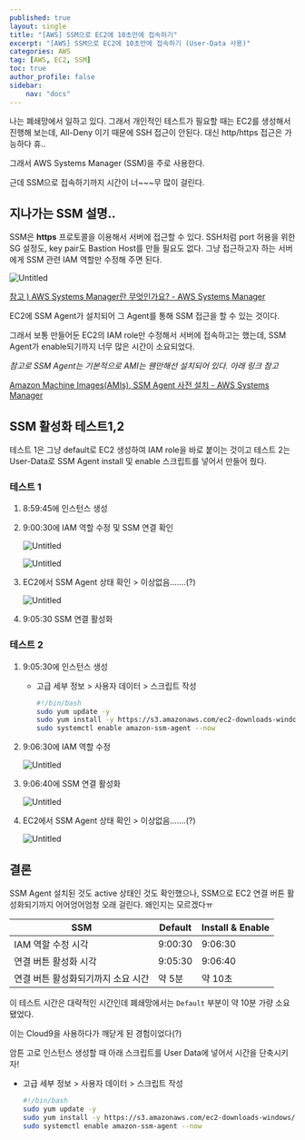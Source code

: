 ```yaml
---
published: true
layout: single
title: "[AWS] SSM으로 EC2에 10초만에 접속하기"
excerpt: "[AWS] SSM으로 EC2에 10초만에 접속하기 (User-Data 사용)"
categories: AWS
tag: [AWS, EC2, SSM]
toc: true
author_profile: false
sidebar:
    nav: "docs"
---
```


나는 폐쇄망에서 일하고 있다. 그래서 개인적인 테스트가 필요할 때는 EC2를 생성해서 진행해 보는데, All-Deny 이기 때문에 SSH 접근이 안된다. 대신 http/https 접근은 가능하다 휴..

그래서 AWS Systems Manager (SSM)을 주로 사용한다.

근데 SSM으로 접속하기까지 시간이 너~~~무 많이 걸린다.

## 지나가는 SSM 설명..

SSM은 **https** 프로토콜을 이용해서 서버에 접근할 수 있다. SSH처럼 port 허용을 위한 SG 설정도, key pair도 Bastion Host를 만들 필요도 없다. 그냥 접근하고자 하는 서버에게 SSM 관련 IAM 역할만 수정해 주면 된다.

![Untitled](SSM%E1%84%85%E1%85%A9%20EC2%E1%84%8B%E1%85%A6%2010%E1%84%8E%E1%85%A9%E1%84%86%E1%85%A1%E1%86%AB%E1%84%8B%E1%85%A6%20%E1%84%8C%E1%85%A5%E1%86%B8%E1%84%89%E1%85%A9%E1%86%A8%E1%84%92%E1%85%A1%E1%84%80%E1%85%B5%209a1bd8c5f99f47a786e6c3454de2a726/Untitled.png)

[참고 ) AWS Systems Manager란 무엇인가요? - AWS Systems Manager](https://docs.aws.amazon.com/ko_kr/systems-manager/latest/userguide/what-is-systems-manager.html)

EC2에 SSM Agent가 설치되어 그 Agent를 통해 SSM 접근을 할 수 있는 것이다.

그래서 보통 만들어둔 EC2의 IAM role만 수정해서 서버에 접속하고는 했는데, SSM Agent가 enable되기까지 너무 많은 시간이 소요되었다.

*참고로 SSM Agent는 기본적으로 AMI는 웬만해선 설치되어 있다. 아래 링크 참고*

[Amazon Machine Images(AMIs), SSM Agent 사전 설치 - AWS Systems Manager](https://docs.aws.amazon.com/ko_kr/systems-manager/latest/userguide/ami-preinstalled-agent.html)

## SSM 활성화 테스트1,2

테스트 1은 그냥 default로 EC2 생성하여 IAM role을 바로 붙이는 것이고 테스트 2는 User-Data로 SSM Agent install 및 enable 스크립트를 넣어서 만들어 줬다.

### 테스트 1

1. 8:59:45에 인스턴스 생성
2. 9:00:30에 IAM 역할 수정 및 SSM 연결 확인
    
    ![Untitled](SSM%E1%84%85%E1%85%A9%20EC2%E1%84%8B%E1%85%A6%2010%E1%84%8E%E1%85%A9%E1%84%86%E1%85%A1%E1%86%AB%E1%84%8B%E1%85%A6%20%E1%84%8C%E1%85%A5%E1%86%B8%E1%84%89%E1%85%A9%E1%86%A8%E1%84%92%E1%85%A1%E1%84%80%E1%85%B5%209a1bd8c5f99f47a786e6c3454de2a726/Untitled%201.png)
    
    ![Untitled](SSM%E1%84%85%E1%85%A9%20EC2%E1%84%8B%E1%85%A6%2010%E1%84%8E%E1%85%A9%E1%84%86%E1%85%A1%E1%86%AB%E1%84%8B%E1%85%A6%20%E1%84%8C%E1%85%A5%E1%86%B8%E1%84%89%E1%85%A9%E1%86%A8%E1%84%92%E1%85%A1%E1%84%80%E1%85%B5%209a1bd8c5f99f47a786e6c3454de2a726/Untitled%202.png)
    
3. EC2에서 SSM Agent 상태 확인 > 이상없음…….(?)
    
    ![Untitled](SSM%E1%84%85%E1%85%A9%20EC2%E1%84%8B%E1%85%A6%2010%E1%84%8E%E1%85%A9%E1%84%86%E1%85%A1%E1%86%AB%E1%84%8B%E1%85%A6%20%E1%84%8C%E1%85%A5%E1%86%B8%E1%84%89%E1%85%A9%E1%86%A8%E1%84%92%E1%85%A1%E1%84%80%E1%85%B5%209a1bd8c5f99f47a786e6c3454de2a726/Untitled%203.png)
    
4. 9:05:30 SSM 연결 활성화

### 테스트 2

1. 9:05:30에 인스턴스 생성
    - 고급 세부 정보 > 사용자 데이터 > 스크립트 작성
        
        ```bash
        #!/bin/bash
        sudo yum update -y
        sudo yum install -y https://s3.amazonaws.com/ec2-downloads-windows/SSMAgent/latest/linux_amd64/amazon-ssm-agent.rpm
        sudo systemctl enable amazon-ssm-agent --now
        ```
        
2. 9:06:30에 IAM 역할 수정
    
    ![Untitled](SSM%E1%84%85%E1%85%A9%20EC2%E1%84%8B%E1%85%A6%2010%E1%84%8E%E1%85%A9%E1%84%86%E1%85%A1%E1%86%AB%E1%84%8B%E1%85%A6%20%E1%84%8C%E1%85%A5%E1%86%B8%E1%84%89%E1%85%A9%E1%86%A8%E1%84%92%E1%85%A1%E1%84%80%E1%85%B5%209a1bd8c5f99f47a786e6c3454de2a726/Untitled%204.png)
    
3. 9:06:40에 SSM 연결 활성화
    
    ![Untitled](SSM%E1%84%85%E1%85%A9%20EC2%E1%84%8B%E1%85%A6%2010%E1%84%8E%E1%85%A9%E1%84%86%E1%85%A1%E1%86%AB%E1%84%8B%E1%85%A6%20%E1%84%8C%E1%85%A5%E1%86%B8%E1%84%89%E1%85%A9%E1%86%A8%E1%84%92%E1%85%A1%E1%84%80%E1%85%B5%209a1bd8c5f99f47a786e6c3454de2a726/Untitled%205.png)
    
4. EC2에서 SSM Agent 상태 확인 > 이상없음…….(?)
    
    ![Untitled](SSM%E1%84%85%E1%85%A9%20EC2%E1%84%8B%E1%85%A6%2010%E1%84%8E%E1%85%A9%E1%84%86%E1%85%A1%E1%86%AB%E1%84%8B%E1%85%A6%20%E1%84%8C%E1%85%A5%E1%86%B8%E1%84%89%E1%85%A9%E1%86%A8%E1%84%92%E1%85%A1%E1%84%80%E1%85%B5%209a1bd8c5f99f47a786e6c3454de2a726/Untitled%206.png)
    

## 결론

SSM Agent 설치된 것도 active 상태인 것도 확인했으나, SSM으로 EC2 연결 버튼 활성화되기까지 어어엉어엄청 오래 걸린다. 왜인지는 모르겠다ㅠ

| SSM | Default | Install & Enable |
| --- | --- | --- |
| IAM 역할 수정 시각 | 9:00:30 | 9:06:30 |
| 연결 버튼 활성화 시각 | 9:05:30 | 9:06:40 |
| 연결 버튼 활성화되기까지 소요 시간 | 약 5분 | 약 10초 |

이 테스트 시간은 대략적인 시간인데 폐쇄망에서는 `Default` 부분이 약 10분 가량 소요됐었다.

이는 Cloud9을 사용하다가 깨닫게 된 경험이었다(?)

암튼 고로 인스턴스 생성할 때 아래 스크립트를 User Data에 넣어서 시간을 단축시키자!

- 고급 세부 정보 > 사용자 데이터 > 스크립트 작성
    
    ```bash
    #!/bin/bash
    sudo yum update -y
    sudo yum install -y https://s3.amazonaws.com/ec2-downloads-windows/SSMAgent/latest/linux_amd64/amazon-ssm-agent.rpm
    sudo systemctl enable amazon-ssm-agent --now
    ```